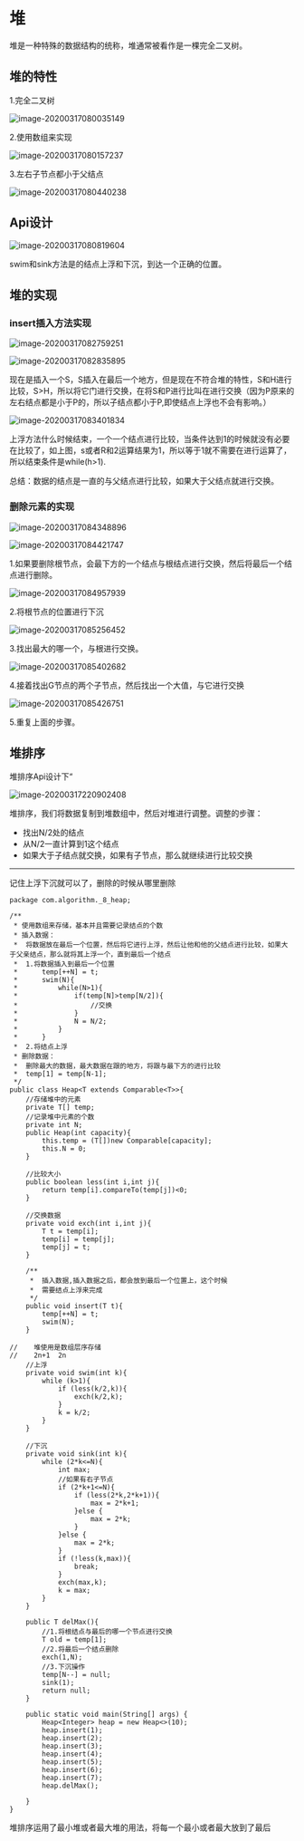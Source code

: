 # 堆

堆是一种特殊的数据结构的统称，堆通常被看作是一棵完全二叉树。

## 堆的特性

1.完全二叉树 

![image-20200317080035149](images/image-20200317080035149.png)

2.使用数组来实现

![image-20200317080157237](images/image-20200317080157237.png)

3.左右子节点都小于父结点

![image-20200317080440238](images/image-20200317080440238.png)

## Api设计

![image-20200317080819604](images/image-20200317080819604.png)

swim和sink方法是的结点上浮和下沉，到达一个正确的位置。

## 堆的实现

### insert插入方法实现

![image-20200317082759251](images/image-20200317082759251.png)

![image-20200317082835895](images/image-20200317082835895.png)

现在是插入一个S，S插入在最后一个地方，但是现在不符合堆的特性，S和H进行比较，S>H，所以将它门进行交换，在将S和P进行比叫在进行交换（因为P原来的左右结点都是小于P的，所以子结点都小于P,即使结点上浮也不会有影响。）

![image-20200317083401834](images/image-20200317083401834.png)

上浮方法什么时候结束，一个一个结点进行比较，当条件达到1的时候就没有必要在比较了，如上图，s或者R和2运算结果为1，所以等于1就不需要在进行运算了，所以结束条件是while(h>1).

总结：数据的结点是一直的与父结点进行比较，如果大于父结点就进行交换。

### 删除元素的实现

![image-20200317084348896](images/image-20200317084348896.png) 

![image-20200317084421747](images/image-20200317084421747.png)

1.如果要删除根节点，会最下方的一个结点与根结点进行交换，然后将最后一个结点进行删除。

![image-20200317084957939](images/image-20200317084957939.png)

2.将根节点的位置进行下沉

![image-20200317085256452](images/image-20200317085256452.png)

3.找出最大的哪一个，与根进行交换。 

![image-20200317085402682](images/image-20200317085402682.png)

4.接着找出G节点的两个子节点，然后找出一个大值，与它进行交换

![image-20200317085426751](images/image-20200317085426751.png)

5.重复上面的步骤。



## 堆排序

堆排序Api设计下“

![image-20200317220902408](images/image-20200317220902408.png)



堆排序，我们将数据复制到堆数组中，然后对堆进行调整。调整的步骤：

- 找出N/2处的结点
- 从N/2一直计算到1这个结点
- 如果大于子结点就交换，如果有子节点，那么就继续进行比较交换



---

记住上浮下沉就可以了，删除的时候从哪里删除

```
package com.algorithm._8_heap;

/**
 * 使用数组来存储，基本并且需要记录结点的个数
 * 插入数据：
 *  将数据放在最后一个位置，然后将它进行上浮，然后让他和他的父结点进行比较，如果大于父亲结点，那么就将其上浮一个，直到最后一个结点
 *  1.将数据插入到最后一个位置
 *      temp[++N] = t;
 *      swim(N){
 *          while(N>1){
 *              if(temp[N]>temp[N/2]){
 *                  //交换
 *              }
 *              N = N/2;
 *          }
 *      }
 *  2.将结点上浮
 * 删除数据：
 *  删除最大的数据，最大数据在跟的地方，将跟与最下方的进行比较
 *  temp[1] = temp[N-1];
 */
public class Heap<T extends Comparable<T>>{
    //存储堆中的元素
    private T[] temp;
    //记录堆中元素的个数
    private int N;
    public Heap(int capacity){
        this.temp = (T[])new Comparable[capacity];
        this.N = 0;
    }

    //比较大小
    public boolean less(int i,int j){
        return temp[i].compareTo(temp[j])<0;
    }

    //交换数据
    private void exch(int i,int j){
        T t = temp[i];
        temp[i] = temp[j];
        temp[j] = t;
    }

    /**
     *  插入数据,插入数据之后，都会放到最后一个位置上，这个时候
     *  需要结点上浮来完成
     */
    public void insert(T t){
        temp[++N] = t;
        swim(N);
    }

//    堆使用是数组层序存储
//    2n+1  2n
    //上浮
    private void swim(int k){
        while (k>1){
            if (less(k/2,k)){
                exch(k/2,k);
            }
            k = k/2;
        }
    }

    //下沉
    private void sink(int k){
        while (2*k<=N){
            int max;
            //如果有右子节点
            if (2*k+1<=N){
                if (less(2*k,2*k+1)){
                    max = 2*k+1;
                }else {
                    max = 2*k;
                }
            }else {
                max = 2*k;
            }
            if (!less(k,max)){
                break;
            }
            exch(max,k);
            k = max;
        }
    }

    public T delMax(){
        //1.将根结点与最后的哪一个节点进行交换
        T old = temp[1];
        //2.将最后一个结点删除
        exch(1,N);
        //3.下沉操作
        temp[N--] = null;
        sink(1);
        return null;
    }

    public static void main(String[] args) {
        Heap<Integer> heap = new Heap<>(10);
        heap.insert(1);
        heap.insert(2);
        heap.insert(3);
        heap.insert(4);
        heap.insert(5);
        heap.insert(6);
        heap.insert(7);
        heap.delMax();

    }
}
```





堆排序运用了最小堆或者最大堆的用法，将每一个最小或者最大放到了最后





